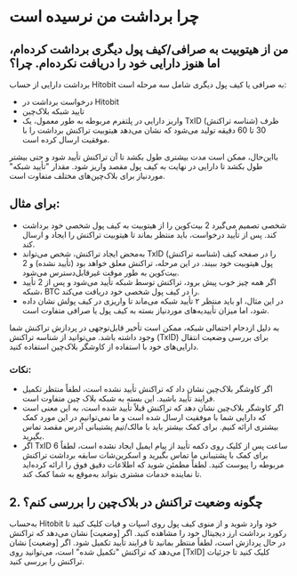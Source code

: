 # چرا برداشت من نرسیده است

## من از هیتوبیت به صرافی/کیف پول دیگری برداشت کرده‌ام، اما هنوز دارایی خود را دریافت نکرده‌ام. چرا؟

برداشت دارایی از حساب Hitobit به صرافی یا کیف پول دیگری شامل سه مرحله است:
-	درخواست برداشت در Hitobit
-	تایید شبکه بلاک‌چین
-	واریز دارایی در پلتفرم مربوطه
به طور معمول، یک TxID (شناسه تراکنش) ظرف 30 تا 60 دقیقه تولید می‌شود که نشان می‌دهد هیتوبیت تراکنش برداشت را با موفقیت ارسال کرده است.

بااین‌حال، ممکن است مدت بیشتری طول بکشد تا آن تراکنش تأیید شود و حتی بیشتر طول بکشد تا دارایی در نهایت به کیف پول مقصد واریز شود. مقدار "تأیید شبکه" موردنیاز برای بلاک‌چین‌های مختلف متفاوت است.

## برای مثال: 
-	شخصی تصمیم می‌گیرد 2 بیت‌کوین را از هیتوبیت به کیف پول شخصی خود برداشت کند. پس از تأیید درخواست، باید منتظر بماند تا هیتوبیت تراکنش را ایجاد و ارسال کند.
-	به‌محض ایجاد تراکنش، شخص می‌تواند TxID (شناسه تراکنش) را در صفحه کیف پول هیتوبیت خود ببیند. در این مرحله، تراکنش معلق خواهد بود (تأیید نشده) و 2 بیت‌کوین به طور موقت غیرقابل‌دسترس می‌شود.
-	اگر همه چیز خوب پیش برود، تراکنش توسط شبکه تأیید می‌شود و پس از 2 تأیید شبکه، BTC را در کیف پول شخصی خود دریافت می‌کند.
-	در این مثال، او باید منتظر ۲ تأیید شبکه می‌ماند تا واریزی در کیف پولش نشان داده شود، اما میزان تأییدیه‌های موردنیاز بسته به کیف پول یا صرافی متفاوت است.

به دلیل ازدحام احتمالی شبکه، ممکن است تأخیر قابل‌توجهی در پردازش تراکنش شما وجود داشته باشد. می‌توانید از شناسه تراکنش (TxID) برای بررسی وضعیت انتقال دارایی‌های خود با استفاده از کاوشگر بلاک‌چین استفاده کنید.

### نکات:
-	اگر کاوشگر بلاک‌چین نشان داد که تراکنش تأیید نشده است، لطفاً منتظر تکمیل فرایند تأیید باشید. این بسته به شبکه بلاک چین متفاوت است.
-	اگر کاوشگر بلاک‌چین نشان دهد که تراکنش قبلاً تأیید شده است، به این معنی است که دارایی شما با موفقیت ارسال شده است و ما نمی‌توانیم در این مورد کمک بیشتری ارائه کنیم. برای کمک بیشتر باید با مالک/تیم پشتیبانی آدرس مقصد تماس بگیرید.
-	اگر TxID  6 ساعت پس از کلیک روی دکمه تأیید از پیام ایمیل ایجاد نشده است، لطفاً برای کمک با پشتیبانی ما تماس بگیرید و اسکرین‌شات سابقه برداشت تراکنش مربوطه را پیوست کنید. لطفاً مطمئن شوید که اطلاعات دقیق فوق را ارائه کرده‌اید تا نماینده خدمات مشتری بتواند به‌موقع به شما کمک کند.

## 2. چگونه وضعیت تراکنش در بلاک‌چین را بررسی کنم؟

به‌حساب Hitobit خود وارد شوید و از منوی کیف پول روی اسپات و فیات کلیک کنید تا رکورد برداشت ارز دیجیتال خود را مشاهده کنید.
اگر [وضعیت] نشان می‌دهد که تراکنش در حال پردازش است، لطفاً منتظر بمانید تا فرایند تأیید تکمیل شود.
اگر [وضعیت] نشان می‌دهد که تراکنش "تکمیل شده" است، می‌توانید روی [TxID] کلیک کنید تا جزئیات تراکنش را بررسی کنید.














